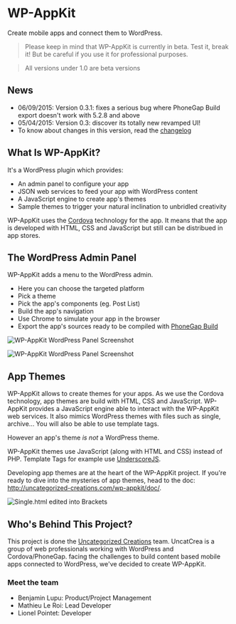 # WP-AppKit
Create mobile apps and connect them to WordPress.
> Please keep in mind that WP-AppKit is currently in beta. Test it, break it! But be careful if you use it for professional purposes.

> All versions under 1.0 are beta versions

## News
* 06/09/2015: Version 0.3.1: fixes a serious bug where PhoneGap Build export doesn't work with 5.2.8 and above 
* 05/04/2015: Version 0.3: discover its totally new revamped UI!
* To know about changes in this version, read the [changelog](https://github.com/uncatcrea/wp-app-kit/blob/master/CHANGELOG.md)

## What Is WP-AppKit?
It's a WordPress plugin which provides:
* An admin panel to configure your app
* JSON web services to feed your app with WordPress content
* A JavaScript engine to create app's themes
* Sample themes to trigger your natural inclination to unbridled creativity

WP-AppKit uses the [Cordova](http://cordova.apache.org/) technology for the app. It means that the app is developed with HTML, CSS and JavaScript but still can be distribued in app stores.

## The WordPress Admin Panel
WP-AppKit adds a menu to the WordPress admin.
* Here you can choose the targeted platform
* Pick a theme
* Pick the app's components (eg. Post List)
* Build the app's navigation
* Use Chrome to simulate your app in the browser
* Export the app's sources ready to be compiled with [PhoneGap Build](https://build.phonegap.com/)

![WP-AppKit WordPress Panel Screenshot](https://cloud.githubusercontent.com/assets/6179747/7479033/24fbf862-f35f-11e4-8c58-ceb823540c73.png)

![WP-AppKit WordPress Panel Screenshot](https://cloud.githubusercontent.com/assets/6179747/6472500/4d27fd6a-c1f3-11e4-90fb-df233d82a98b.png)

## App Themes
WP-AppKit allows to create themes for your apps. As we use the Cordova technology, app themes are build with HTML, CSS and JavaScript. WP-AppKit provides a JavaScript engine able to interact with the WP-AppKit web services. It also mimics WordPress themes with files such as single, archive... You will also be able to use template tags.

However an app's theme *is not* a WordPress theme.

WP-AppKit themes use JavaScript (along with HTML and CSS) instead of PHP. Template Tags for example use [UnderscoreJS](http://underscorejs.org/).

Developing app themes are at the heart of the WP-AppKit project. If you're ready to dive into the mysteries of app themes, head to the doc: http://uncategorized-creations.com/wp-appkit/doc/.

![Single.html edited into Brackets](https://cloud.githubusercontent.com/assets/6179747/6472801/32accb3a-c1f5-11e4-8ff8-f7286b082a7c.png)

## Who's Behind This Project?
This project is done the [Uncategorized Creations](http://uncategorized-creations.com/) team. UncatCrea is a group of web professionals working with WordPress and Cordova/PhoneGap. facing the challenges to build content based mobile apps connected to WordPress, we've decided to create WP-AppKit.

### Meet the team
* Benjamin Lupu: Product/Project Management
* Mathieu Le Roi: Lead Developer
* Lionel Pointet: Developer